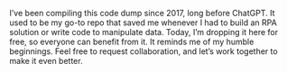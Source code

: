 I’ve been compiling this code dump since 2017, long before ChatGPT. It used to be my go-to repo that saved me whenever I had to build an RPA solution or write code to manipulate data. Today, I’m dropping it here for free, so everyone can benefit from it. It reminds me of my humble beginnings. Feel free to request collaboration, and let’s work together to make it even better.
